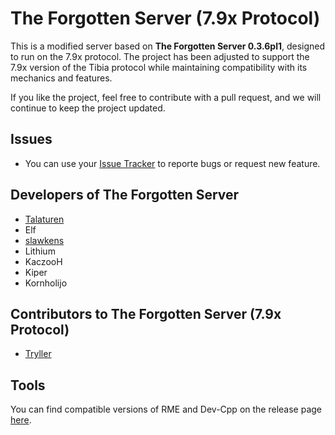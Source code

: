 # The Forgotten Server (7.9x Protocol)

This is a modified server based on **The Forgotten Server 0.3.6pl1**, designed to run on the 7.9x protocol. The project has been adjusted to support the 7.9x version of the Tibia protocol while maintaining compatibility with its mechanics and features.

If you like the project, feel free to contribute with a pull request, and we will continue to keep the project updated.

## Issues
- You can use your [Issue Tracker](https://github.com/jprzimba/theforgottenserver0.3.6pl1_7.9_protocol/issues) to reporte bugs or request new feature.

## Developers of The Forgotten Server

- [Talaturen](https://github.com/MarkSamman)
- Elf
- [slawkens](https://github.com/slawkens)
- Lithium
- KaczooH
- Kiper
- Kornholijo

## Contributors to The Forgotten Server (7.9x Protocol)
- [Tryller](https://github.com/jprzimba)


## Tools
You can find compatible versions of RME and Dev-Cpp on the release page [here](https://github.com/jprzimba/decayservers/releases).
